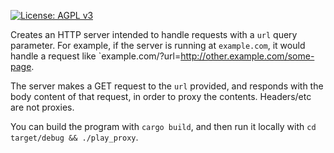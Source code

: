 [![License: AGPL v3](https://img.shields.io/badge/License-AGPL_v3-blue.svg)](https://www.gnu.org/licenses/agpl-3.0)

Creates an HTTP server intended to handle requests with a `url` query parameter. For example, if the server is running at `example.com`, it would handle a request like `example.com/?url=http://other.example.com/some-page.

The server makes a GET request to the `url` provided, and responds with the body content of that request, in order to proxy the contents. Headers/etc are not proxies.

You can build the program with `cargo build`, and then run it locally with `cd target/debug && ./play_proxy`.
